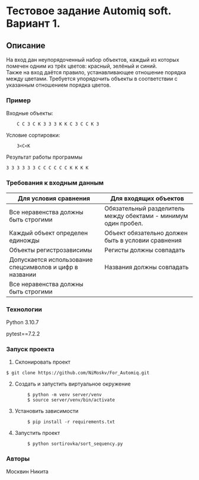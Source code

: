 # Тестовое задание Automiq soft. Вариант 1.
## Описание 
На вход дан неупорядоченный набор объектов, каждый из которых помечен одним из трёх  цветов: красный, зелёный и синий.  
Также на вход даётся правило, устанавливающее отношение   порядка между цветами. Требуется упорядочить объекты в соответствии с указанным  отношением порядка  цветов.
### Пример
Входные объекты:
```
	С С З С К З З З К К С З С С К З
```
Условие сортировки:
```
	З<С<К
```
Результат работы программы
```
З З З З З З С С С С С С К К К К
```
### Требования к входным данным

|Для условия сравнения| Для входящих объектов |
|--|--|
| Все неравенства должны быть строгими | Обязательный разделитель между 		    обектами - минимум один пробел. |
|Каждый объект определен единожды|Объект обязательно должен быть в условии сравнения|
|Объекты регистрозависимы  | Регисты должны совпадать |
|Допускается использование спецсимволов и цифр в названии| Названия должны совпадать |
|Все неравенства должны быть строгими |  |




### Технологии
Python 3.10.7

pytest==7.2.2
### Запуск проекта
1) Склонировать проект
``` 
$ git clone https://github.com/NiMoskv/For_Automiq.git
```
2) Создать и запустить виртуальное окружение
```
		$ python -m venv server/venv
		$ source server/venv/bin/activate
```
3) Установить зависимости 
```
		$ pip install -r requirements.txt
```
4) Запустить проект
```
		$ python sortirovka/sort_sequency.py 
```
### Авторы

Москвин Никита
